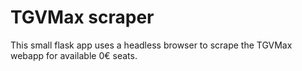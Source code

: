 # TGVMax scraper
This small flask app uses a headless browser to scrape the TGVMax webapp for available 0€ seats.
